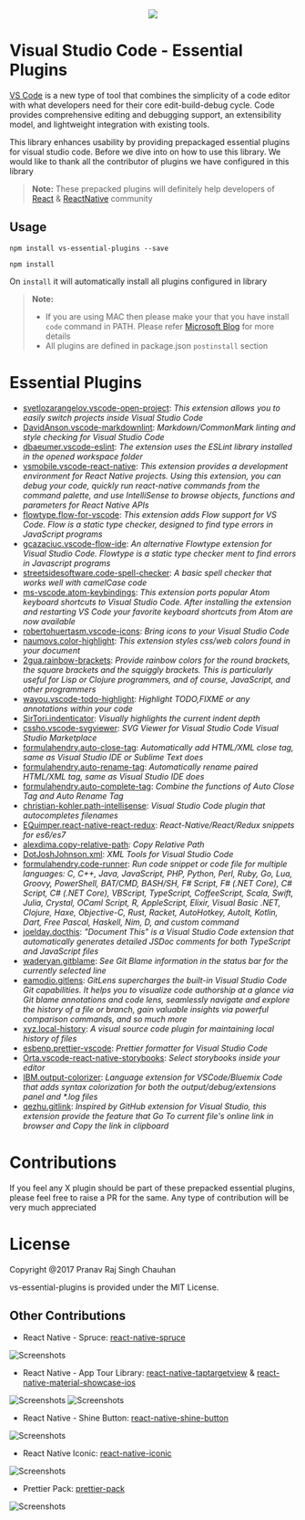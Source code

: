 
<center><img src="https://pbs.twimg.com/profile_images/922911523328081920/jEKFRPKV_400x400.jpg" /></center>

# Visual Studio Code - Essential Plugins

[VS Code](https://code.visualstudio.com/) is a new type of tool that combines the simplicity of a code editor with what developers need for their core edit-build-debug cycle. Code provides comprehensive editing and debugging support, an extensibility model, and lightweight integration with existing tools.

This library enhances usability by providing prepackaged essential plugins for visual studio code. Before we dive into on how to use this library. We would like to thank all the contributor of plugins we have configured in this library

> **Note:** These prepacked plugins will definitely help developers of [React](https://github.com/facebook/react) & [ReactNative](https://github.com/facebook/react-native) community



## Usage

`npm install vs-essential-plugins --save`

`npm install`

On `install` it will automatically install all plugins configured in library

> **Note:**
> - If you are using MAC then please make your that you have install `code` command in PATH. Please refer [Microsoft Blog](https://code.visualstudio.com/docs/setup/mac#_launching-from-the-command-line) for more details
> - All plugins are defined in package.json `postinstall` section

# Essential Plugins
- [svetlozarangelov.vscode-open-project](https://marketplace.visualstudio.com/items?itemName=svetlozarangelov.vscode-open-project): _This extension allows you to easily switch projects inside Visual Studio Code_
- [DavidAnson.vscode-markdownlint](https://marketplace.visualstudio.com/items?itemName=DavidAnson.vscode-markdownlint): _Markdown/CommonMark linting and style checking for Visual Studio Code_
- [dbaeumer.vscode-eslint](https://marketplace.visualstudio.com/items?itemName=dbaeumer.vscode-eslint): _The extension uses the ESLint library installed in the opened workspace folder_
- [vsmobile.vscode-react-native](https://marketplace.visualstudio.com/items?itemName=vsmobile.vscode-react-native): _This extension provides a development environment for React Native projects. Using this extension, you can debug your code, quickly run react-native commands from the command palette, and use IntelliSense to browse objects, functions and parameters for React Native APIs_
- [flowtype.flow-for-vscode](https://marketplace.visualstudio.com/items?itemName=flowtype.flow-for-vscode): _This extension adds Flow support for VS Code. Flow is a static type checker, designed to find type errors in JavaScript programs_
- [gcazaciuc.vscode-flow-ide](https://marketplace.visualstudio.com/items?itemName=gcazaciuc.vscode-flow-ide): _An alternative Flowtype extension for Visual Studio Code. Flowtype is a static type checker ment to find errors in Javascript programs_
- [streetsidesoftware.code-spell-checker](https://marketplace.visualstudio.com/items?itemName=streetsidesoftware.code-spell-checker): _A basic spell checker that works well with camelCase code_
- [ms-vscode.atom-keybindings](https://marketplace.visualstudio.com/items?itemName=ms-vscode.atom-keybindings): _This extension ports popular Atom keyboard shortcuts to Visual Studio Code. After installing the extension and restarting VS Code your favorite keyboard shortcuts from Atom are now available_
- [robertohuertasm.vscode-icons](https://marketplace.visualstudio.com/items?itemName=robertohuertasm.vscode-icons): _Bring icons to your Visual Studio Code_
- [naumovs.color-highlight](https://marketplace.visualstudio.com/items?itemName=naumovs.color-highlight): _This extension styles css/web colors found in your document_
- [2gua.rainbow-brackets](https://marketplace.visualstudio.com/items?itemName=2gua.rainbow-brackets): _Provide rainbow colors for the round brackets, the square brackets and the squiggly brackets. This is particularly useful for Lisp or Clojure programmers, and of course, JavaScript, and other programmers_
- [wayou.vscode-todo-highlight](https://marketplace.visualstudio.com/items?itemName=wayou.vscode-todo-highlight): _Highlight TODO,FIXME or any annotations within your code_
- [SirTori.indenticator](https://marketplace.visualstudio.com/items?itemName=SirTori.indenticator): _Visually highlights the current indent depth_
- [cssho.vscode-svgviewer](https://marketplace.visualstudio.com/items?itemName=cssho.vscode-svgviewer): _SVG Viewer for Visual Studio Code Visual Studio Marketplace_
- [formulahendry.auto-close-tag](https://marketplace.visualstudio.com/items?itemName=formulahendry.auto-close-tag): _Automatically add HTML/XML close tag, same as Visual Studio IDE or Sublime Text does_
- [formulahendry.auto-rename-tag](https://marketplace.visualstudio.com/items?itemName=formulahendry.auto-rename-tag): _Automatically rename paired HTML/XML tag, same as Visual Studio IDE does_
- [formulahendry.auto-complete-tag](https://marketplace.visualstudio.com/items?itemName=formulahendry.auto-complete-tag): _Combine the functions of Auto Close Tag and Auto Rename Tag_
- [christian-kohler.path-intellisense](https://marketplace.visualstudio.com/items?itemName=christian-kohler.path-intellisense): _Visual Studio Code plugin that autocompletes filenames_
- [EQuimper.react-native-react-redux](https://marketplace.visualstudio.com/items?itemName=EQuimper.react-native-react-redux): _React-Native/React/Redux snippets for es6/es7_
- [alexdima.copy-relative-path](https://marketplace.visualstudio.com/items?itemName=alexdima.copy-relative-path): _Copy Relative Path_
- [DotJoshJohnson.xml](https://marketplace.visualstudio.com/items?itemName=DotJoshJohnson.xml): _XML Tools for Visual Studio Code_
- [formulahendry.code-runner](https://marketplace.visualstudio.com/items?itemName=formulahendry.code-runner): _Run code snippet or code file for multiple languages: C, C++, Java, JavaScript, PHP, Python, Perl, Ruby, Go, Lua, Groovy, PowerShell, BAT/CMD, BASH/SH, F# Script, F# (.NET Core), C# Script, C# (.NET Core), VBScript, TypeScript, CoffeeScript, Scala, Swift, Julia, Crystal, OCaml Script, R, AppleScript, Elixir, Visual Basic .NET, Clojure, Haxe, Objective-C, Rust, Racket, AutoHotkey, AutoIt, Kotlin, Dart, Free Pascal, Haskell, Nim, D, and custom command_
- [joelday.docthis](https://marketplace.visualstudio.com/items?itemName=joelday.docthis): _"Document This" is a Visual Studio Code extension that automatically generates detailed JSDoc comments for both TypeScript and JavaScript files_
- [waderyan.gitblame](https://marketplace.visualstudio.com/items?itemName=waderyan.gitblame): _See Git Blame information in the status bar for the currently selected line_
- [eamodio.gitlens](https://marketplace.visualstudio.com/items?itemName=eamodio.gitlens): _GitLens supercharges the built-in Visual Studio Code Git capabilities. It helps you to visualize code authorship at a glance via Git blame annotations and code lens, seamlessly navigate and explore the history of a file or branch, gain valuable insights via powerful comparison commands, and so much more_
- [xyz.local-history](https://marketplace.visualstudio.com/items?itemName=xyz.local-history): _A visual source code plugin for maintaining local history of files_
- [esbenp.prettier-vscode](https://marketplace.visualstudio.com/items?itemName=esbenp.prettier-vscode): _Prettier formatter for Visual Studio Code_
- [Orta.vscode-react-native-storybooks](https://marketplace.visualstudio.com/items?itemName=Orta.vscode-react-native-storybooks): _Select storybooks inside your editor_
- [IBM.output-colorizer](https://marketplace.visualstudio.com/items?itemName=IBM.output-colorizer): _Language extension for VSCode/Bluemix Code that adds syntax colorization for both the output/debug/extensions panel and *.log files_
- [qezhu.gitlink](https://marketplace.visualstudio.com/items?itemName=qezhu.gitlink): _Inspired by GitHub extension for Visual Studio, this extension provide the feature that Go To current file's online link in browser and Copy the link in clipboard_


# Contributions
If you feel any X plugin should be part of these prepacked essential plugins, please feel free to raise a PR for the same. Any type of contribution will be very much appreciated

# License
Copyright @2017 Pranav Raj Singh Chauhan

vs-essential-plugins is provided under the MIT License.


## Other Contributions
- React Native - Spruce: [react-native-spruce](https://github.com/prscX/react-native-spruce)

![Screenshots](https://github.com/willowtreeapps/spruce-ios/raw/master/imgs/extensibility-tests.gif)

- React Native - App Tour Library: [react-native-taptargetview](https://github.com/prscX/react-native-taptargetview) & [react-native-material-showcase-ios](https://github.com/prscX/react-native-material-showcase-ios)

![Screenshots](https://github.com/KeepSafe/TapTargetView/raw/master/.github/video.gif)
![Screenshots](https://github.com/aromajoin/material-showcase-ios/raw/master/art/material-showcase.gif?raw=true)

- React Native - Shine Button: [react-native-shine-button](https://github.com/prscX/react-native-shine-button)

![Screenshots](https://raw.githubusercontent.com/ChadCSong/ShineButton/master/demo_shine_others.gif)

- React Native Iconic: [react-native-iconic](https://github.com/prscX/react-native-iconic)

![Screenshots](https://camo.githubusercontent.com/b18993cbfe91de8abdc0019dc9a6cd44707eec21/68747470733a2f2f6431337961637572716a676172612e636c6f756466726f6e742e6e65742f75736572732f3338313133332f73637265656e73686f74732f313639363538302f766266706f70666c6174627574746f6e332e676966)


- Prettier Pack: [prettier-pack](https://github.com/prscX/prettier-pack)

![Screenshots](https://raw.githubusercontent.com/prettier/prettier-logo/master/images/prettier-banner-light.png)
